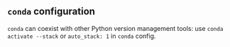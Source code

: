 ## `conda` configuration[](https://docs.conda.io/projects/conda/en/latest/user-guide/configuration/)
`conda` can coexist with other Python version management tools: use `conda activate --stack` or `auto_stack: 1` in `conda` config.
